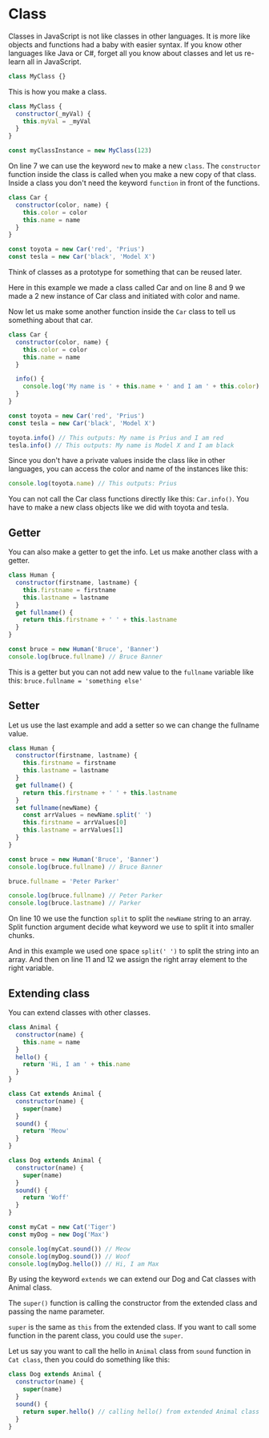 # Class

Classes in JavaScript is not like classes in other languages.
It is more like objects and functions had a baby with easier syntax.
If you know other languages like Java or C#, forget all you know about classes and let us re-learn all in JavaScript.

```javascript
class MyClass {}
```

This is how you make a class.

```javascript
class MyClass {
  constructor(_myVal) {
    this.myVal = _myVal
  }
}

const myClassInstance = new MyClass(123)
```

On line 7 we can use the keyword `new` to make a new `class`.
The `constructor` function inside the class is called when you make a new copy of that class.
Inside a class you don't need the keyword `function` in front of the functions.

```javascript
class Car {
  constructor(color, name) {
    this.color = color
    this.name = name
  }
}

const toyota = new Car('red', 'Prius')
const tesla = new Car('black', 'Model X')
```

Think of classes as a prototype for something that can be reused later.

Here in this example we made a class called Car and on line 8 and 9 we made a 2 new instance of Car class and initiated with color and name.

Now let us make some another function inside the `Car` class to tell us something about that car.

```javascript
class Car {
  constructor(color, name) {
    this.color = color
    this.name = name
  }

  info() {
    console.log('My name is ' + this.name + ' and I am ' + this.color)
  }
}

const toyota = new Car('red', 'Prius')
const tesla = new Car('black', 'Model X')

toyota.info() // This outputs: My name is Prius and I am red
tesla.info() // This outputs: My name is Model X and I am black
```

Since you don't have a private values inside the class like in other languages, you can access the color and name of the instances like this:

```javascript
console.log(toyota.name) // This outputs: Prius
```

You can not call the Car class functions directly like this: `Car.info()`.
You have to make a new class objects like we did with toyota and tesla.

## Getter

You can also make a getter to get the info. Let us make another class with a getter.

```javascript
class Human {
  constructor(firstname, lastname) {
    this.firstname = firstname
    this.lastname = lastname
  }
  get fullname() {
    return this.firstname + ' ' + this.lastname
  }
}

const bruce = new Human('Bruce', 'Banner')
console.log(bruce.fullname) // Bruce Banner
```

This is a getter but you can not add new value to the `fullname` variable like this: `bruce.fullname = 'something else'`

## Setter

Let us use the last example and add a setter so we can change the fullname value.

```javascript
class Human {
  constructor(firstname, lastname) {
    this.firstname = firstname
    this.lastname = lastname
  }
  get fullname() {
    return this.firstname + ' ' + this.lastname
  }
  set fullname(newName) {
    const arrValues = newName.split(' ')
    this.firstname = arrValues[0]
    this.lastname = arrValues[1]
  }
}

const bruce = new Human('Bruce', 'Banner')
console.log(bruce.fullname) // Bruce Banner

bruce.fullname = 'Peter Parker'

console.log(bruce.fullname) // Peter Parker
console.log(bruce.lastname) // Parker
```

On line 10 we use the function `split` to split the `newName` string to an array.
Split function argument decide what keyword we use to split it into smaller chunks.

And in this example we used one space `split(' ')` to split the string into an array.
And then on line 11 and 12 we assign the right array element to the right variable.

## Extending class

You can extend classes with other classes.

```javascript
class Animal {
  constructor(name) {
    this.name = name
  }
  hello() {
    return 'Hi, I am ' + this.name
  }
}

class Cat extends Animal {
  constructor(name) {
    super(name)
  }
  sound() {
    return 'Meow'
  }
}

class Dog extends Animal {
  constructor(name) {
    super(name)
  }
  sound() {
    return 'Woff'
  }
}

const myCat = new Cat('Tiger')
const myDog = new Dog('Max')

console.log(myCat.sound()) // Meow
console.log(myDog.sound()) // Woof
console.log(myDog.hello()) // Hi, I am Max
```

By using the keyword `extends` we can extend our Dog and Cat classes with Animal class.

The `super()` function is calling the constructor from the extended class and passing the name parameter.

`super` is the same as `this` from the extended class.
If you want to call some function in the parent class, you could use the `super`.

Let us say you want to call the hello in `Animal` class from `sound` function in `Cat class`, then you could do something like this:

```javascript
class Dog extends Animal {
  constructor(name) {
    super(name)
  }
  sound() {
    return super.hello() // calling hello() from extended Animal class
  }
}
```

